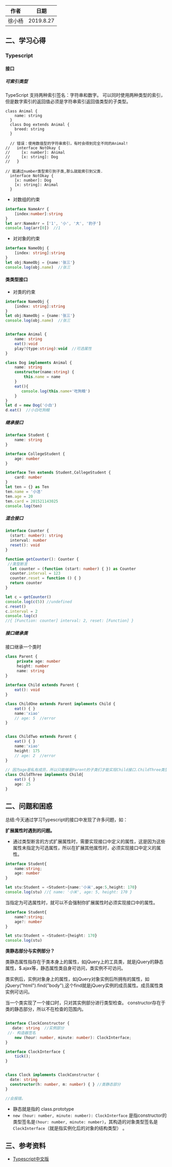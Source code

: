 

| 作者 | 日期 |
| -- | -- |
| 徐小杨 | 2019.8.27 |






## 二、学习心得
### Typescript
#### 接口
##### 可索引类型 
TypeScript 支持两种索引签名：字符串和数字。 可以同时使用两种类型的索引，但是数字索引的返回值必须是字符串索引返回值类型的子类型。
```
class Animal {
    name: string
  }
  class Dog extends Animal {
    breed: string
  }
  
  // 错误：使用数值型的字符串索引，有时会得到完全不同的Animal!
//   interface NotOkay {
//     [x: number]: Animal
//     [x: string]: Dog
//   }

// 能通过number类型索引到子类,那么就能索引到父类.
  interface NotOkay {
    [x: number]: Dog
    [x: string]: Animal
  }
```


- 对数组的约束
```ts
interface NameArr {
    [index:number]:string
}
let arr:NameArr = ['1', '小', '大', '豹子']
console.log(arr[0])  //1
```

- 对对象的约束
```ts
interface NameObj {
    [index: string]:string
}
let obj:NameObj = {name:'张三'}
console.log(obj.name)  //张三
```

#### 类类型接口
- 对类的约束

```ts
interface NameObj {
    [index: string]:string
}
let obj:NameObj = {name:'张三'}
console.log(obj.name)  //张三


interface Animal {
    name: string
    eat():void
    play?(type:string):void  //可选属性
}

class Dog implements Animal {
    name: string
    constructor(name:string) {
        this.name = name
    }
    eat(){
       console.log(this.name+'吃狗粮') 
    }
}
let d = new Dog('小白')
d.eat()  //小白吃狗粮
```
##### 继承接口

```ts
interface Student {
    name: string
}

interface CollegeStudent {
    age: number
}

interface Ten extends Student,CollegeStudent {
    card: number
}
let ten = {} as Ten
ten.name = '小洁'
ten.age = 20
ten.card = 201521143025
console.log(ten)
```

##### 混合接口

```ts
interface Counter {
  (start: number): string
  interval: number
  reset(): void
}

function getCounter(): Counter {
 //类型断言
  let counter = (function (start: number) { }) as Counter
  counter.interval = 123
  counter.reset = function () { }
  return counter
}

let c = getCounter()
console.log(c(5)) //undefined
c.reset()
c.interval = 2
console.log(c)
//{ [Function: counter] interval: 2, reset: [Function] }
```



##### 接口继承类
接口继承一个类时
```ts
class Parent {
     private age: number
     height: number
     name: string
}
  
interface Child extends Parent {
    eat(): void
}

class ChildOne extends Parent implements Child {
    eat() { }
    name:'xiao'
    // age: 5  //error
}


class ChildTwo extends Parent {
    eat() { } 
    name:'xiao'
    height: 175
    // age: 2  //error
}
  
// 因为age是私有成员，所以只能够是Parent的子类们才能实现Child接口.ChildThree类型缺少age属性时会报错。
class ChildThree implements Child{
    eat() { }
    age: 25
}
```



## 二、问题和困惑
总结:今天通过学习Typescript的接口中发现了许多问题，如：

**扩展属性时遇到的问题。**
- 通过类型断言的方式扩展属性时，需要实现接口中定义的属性，这是因为这些属性未指定为可选属性，所以在扩展其他属性时，必须实现接口中定义的属性。


```ts
interface Student{
    name:string;
    age: number
}

let stu:Student = <Student>{name:'小米',age:5,height: 170}
console.log(stu) //{ name: '小米', age: 5, height: 170 }
```
当指定为可选属性时，就可以不会强制你扩展属性时必须实现接口中的属性。


```ts
interface Student{
    name?:string;
    age?: number
}

let stu:Student = <Student>{height: 170}
console.log(stu)
```


**类静态部分与实例部分？**

类静态属性指存在于类本身上的属性，如jQuery上的工具类，就是jQuery的静态属性，$.ajax等，静态属性类自身可访问，类实例不可访问。

类实例后，实例对象身上的属性，如jQuery对象实例后所拥有的属性，如jQuery("html").find("body"),这个find就是jQuery实例的成员属性。成员属性类实例可访问。

当一个类实现了一个接口时，只对其实例部分进行类型检查。 constructor存在于类的静态部分，所以不在检查的范围内。

```ts

interface ClockConstructor {
   date: string  //实例部分
 //- 构造器签名
    new (hour: number, minute: number): ClockInterface;
}

interface ClockInterface {
    tick();
}


class Clock implements ClockConstructor {
  date: string
  constructor(h: number, m: number) { } //类静态部分
}

//会报错。
```
- 静态就是指的 class.prototype
- `new (hour: number, minute: number): ClockInterface` 是指constructor的类型签名是`(hour: number, minute: number)`，其构造的对象类型签名是`ClockInterface`（就是指实例化后的对象的结构类型）
。



## 三、参考资料

- [Typescript中文版](https://www.tslang.cn/docs/handbook/basic-types.html)
